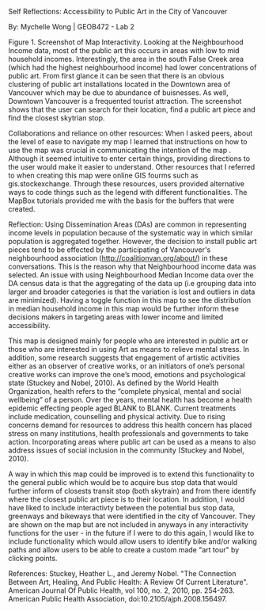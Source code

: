 Self Reflections: Accessibility to Public Art in the City of Vancouver

By: Mychelle Wong | GEOB472 - Lab 2

Figure 1. Screenshot of Map Interactivity. Looking at the Neighbourhood Income data, most of the public art this occurs in areas with low to mid household incomes. Interestingly, the area in the south False Creek area (which had the highest neighbourhood income) had lower concentrations of public art. From first glance it can be seen that there is an obvious clustering of public art installations located in the Downtown area of Vancouver which may be due to abundance of buisnesses. As well, Downtown Vancouver is a frequented tourist attraction. The screenshot shows that the user can search for their location, find a public art piece and find the closest skytrian stop.

Collaborations and reliance on other resources:
When I asked peers, about the level of ease to navigate my map I learned that instructions on how to use the map was crucial in communicating the intention of the map . Although it seemed intuitive to enter certain things, providing directions to the user would make it easier to understand. Other resources that I referred to when creating this map were online GIS fourms such as gis.stockexchange. Through these resources, users provided alternative ways to code things such as the legend with different functionalities. The MapBox tutorials provided me with the basis for the buffers that were created.

Reflection:
Using Dissemination Areas (DAs) are common in representing income levels in population because of the systematic way in which 
similar population is aggregated together. However, the decision to install public art pieces tend to be effected by the participating of Vancouver's neighbourhood association (http://coalitionvan.org/about/) in these conversations. This is the reason why that Neighbourhood income data was selected. An issue with using Neighbourhood Median Income data over the DA census data is that the aggregating of the data up (i.e grouping data into larger and broader categories is that the variation is lost and outliers in data are minimized). Having a toggle function in this map to see the distribution in median household income in this map would be further inform these decisions makers in targeting areas with lower income and limited accessibility.

This map is designed mainly for people who are interested in public art or those who are interested in using Art as means to relieve mental stress. In addition, some research suggests that engagement of artistic activities either as an observer of creative works, or an initiators of one’s personal creative works can improve the one’s mood, emotions and psychological state (Stuckey and Nobel, 2010). As defined by the World Health Organization, health refers to the “complete physical, mental and social wellbeing” of a person. Over the years, mental health has become a health epidemic effecting people aged BLANK to BLANK. Current treatments include medication, counselling and physical activity. Due to rising concerns demand for resources to address this health concern has placed stress on many institutions, health professionals and governments to take action. Incorporating areas where public art can be used as a means to also address issues of social inclusion in the community (Stuckey and Nobel, 2010).

A way in which this map could be improved is to extend this functionality to the general public which would be to acquire bus stop data that would further inform of closests transit stop (both skytrain) and from there identify where the closest public art piece is to their location. In addition, I would have liked to include interactivty between the potential bus stop data, greenways and bikeways that were identified in the city of Vancouver. They are shown on the map but are not included in anyways in any interactivity functions for the user - in the future if I were to do this again, I would like to include functionality which would allow users to identify bike and/or walking paths and allow users to be able to create a custom made "art tour" by clicking points. 

References:
Stuckey, Heather L., and Jeremy Nobel. "The Connection Between Art, Healing, And Public Health: A Review Of Current Literature". American Journal Of Public Health, vol 100, no. 2, 2010, pp. 254-263. American Public Health Association, doi:10.2105/ajph.2008.156497.

